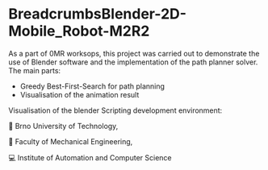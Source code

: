 # BreadcrumbsBlender-2D-Mobile_Robot-M2R2

As a part of 0MR worksops, this project was carried out to demonstrate the use of Blender software and the implementation of the path planner solver. The main parts:

* Greedy Best-First-Search for path planning
* Visualisation of the animation result

Visualisation of the blender Scripting development environment:

:red_circle: Brno University of Technology,

:large_blue_circle: Faculty of Mechanical Engineering,

:computer: Institute of Automation and Computer Science
